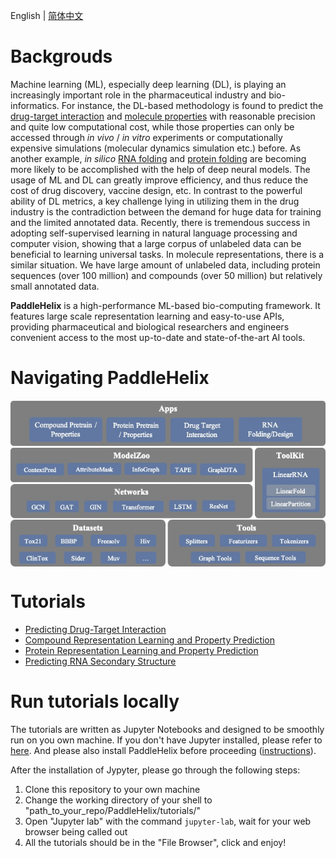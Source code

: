 English | [简体中文](README_cn.md)

# Backgrouds

Machine learning (ML), especially deep learning (DL), is playing an increasingly important role in the pharmaceutical industry and bio-informatics. For instance, the DL-based methodology is found to predict the [drug-target interaction](https://www.researchgate.net/publication/334088358_GraphDTA_prediction_of_drug-target_binding_affinity_using_graph_convolutional_networks) and [molecule properties](https://pubmed.ncbi.nlm.nih.gov/30165565/) with reasonable precision and quite low computational cost, while those properties can only be accessed through *in vivo* / *in vitro* experiments or computationally expensive simulations (molecular dynamics simulation etc.) before. As another example, *in silico* [RNA folding](https://www.researchgate.net/publication/344954534_LinearFold_Linear-Time_Prediction_of_RNA_Secondary_Structures) and [protein folding](https://www.researchgate.net/publication/338619491_Improved_protein_structure_prediction_using_potentials_from_deep_learning) are becoming more likely to be accomplished with the help of deep neural models. The usage of ML and DL can greatly improve efficiency, and thus reduce the cost of drug discovery, vaccine design, etc. In contrast to the powerful ability of DL metrics, a key challenge lying in utilizing them in the drug industry is the contradiction between the demand for huge data for training and the limited annotated data. Recently, there is tremendous success in adopting self-supervised learning in natural language processing and computer vision, showing that a large corpus of unlabeled data can be beneficial to learning universal tasks. In molecule representations, there is a similar situation. We have large amount of unlabeled data, including protein sequences (over 100 million) and compounds (over 50 million) but relatively small annotated data.

**PaddleHelix** is a high-performance ML-based bio-computing framework. It features large scale representation learning and easy-to-use APIs, providing pharmaceutical and biological researchers and engineers convenient access to the most up-to-date and state-of-the-art AI tools.

# Navigating PaddleHelix
<p align="center">
<img src="../.github/PaddleHelix_Structure.jpg" align="middle"
</p>


# Tutorials
* [Predicting Drug-Target Interaction](drug_target_interaction_tutorial.ipynb)
* [Compound Representation Learning and Property Prediction](compound_property_prediction_tutorial.ipynb)
* [Protein Representation Learning and Property Prediction](protein_pretrain_and_property_prediction_tutorial.ipynb)
* [Predicting RNA Secondary Structure](linearrna_tutorial.ipynb)

# Run tutorials locally

The tutorials are written as Jupyter Notebooks and designed to be smoothly run on you own machine. If you don't have Jupyter installed, please refer to [here](https://jupyter.org/install). And please also install PaddleHelix before proceeding ([instructions](../README.md)).

After the installation of Jypyter, please go through the following steps:

1. Clone this repository to your own machine
2. Change the working directory of your shell to "path_to_your_repo/PaddleHelix/tutorials/"
3. Open "Jupyter lab" with the command `jupyter-lab`, wait for your web browser being called out
4. All the tutorials should be in the "File Browser", click and enjoy!
